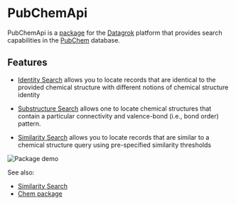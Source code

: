 # PubChemApi

PubChemApi is a [package](https://datagrok.ai/help/develop/develop#packages) for the [Datagrok](https://datagrok.ai)
platform that provides search capabilities in the [PubChem](https://pubchem.ncbi.nlm.nih.gov/) database.


## Features

- [Identity Search](https://pubchem.ncbi.nlm.nih.gov/search/help_search.html#IdSimi) allows you to locate records that 
are identical to the provided chemical structure with different notions of chemical structure identity

- [Substructure Search](https://pubchem.ncbi.nlm.nih.gov/search/help_search.html#SbSp) allows one to locate chemical 
structures that contain a particular connectivity and valence-bond (i.e., bond order) pattern.

- [Similarity Search](https://pubchem.ncbi.nlm.nih.gov/search/help_search.html#IdSimi) allows you to locate records 
that are similar to a chemical structure query using pre-specified similarity thresholds

![Package demo](./images/demo.gif)


See also:
* [Similarity Search](https://datagrok.ai/help/domains/chem/similarity-search)
* [Chem package](https://github.com/datagrok-ai/public/tree/master/packages/Chem)
